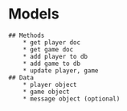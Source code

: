 # Models
    ## Methods
        * get player doc
        * get game doc
        * add player to db
        * add game to db
        * update player, game 
    ## Data
        * player object
        * game object
        * message object (optional)    